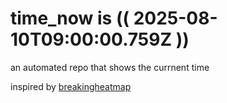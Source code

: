 # time_now is (( 2025-08-10T09:00:00.759Z ))

an automated repo that shows the currnent time

inspired by [breakingheatmap](https://github.com/breakingheatmap/breakingheatmap)